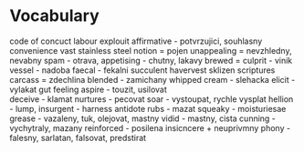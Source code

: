 # Vocabulary

code of concuct
labour
explouit
affirmative - potvrzujici, souhlasny
convenience
vast
stainless steel
notion = pojen
unappealing = nevzhledny, nevabny
spam - otrava,
appetising - chutny, lakavy
brewed =
culprit - vinik
vessel - nadoba
faecal - fekalni
succulent
havervest sklizen
scriptures
carcass = zdechlina
blended - zamichany
whipped cream - slehacka
elicit - vylakat
gut feeling
aspire - touzit, usilovat 	
deceive - klamat
nurtures - pecovat
soar - vystoupat, rychle vysplat
hellion - lump,
insurgent -
harness
antidote
rubs - mazat
squeaky -
moisturiesae
grease - vazaleny, tuk, olejovat, mastny
vidid - mastny, cista
cunning - vychytraly, mazany
reinforced - posilena
insicncere + neuprivmny
phony - falesny, sarlatan, falsovat, predstirat 